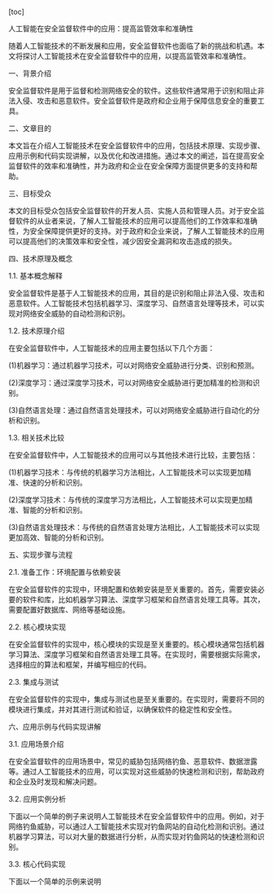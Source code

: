 
[toc]                    
                
                
人工智能在安全监督软件中的应用：提高监管效率和准确性

随着人工智能技术的不断发展和应用，安全监督软件也面临了新的挑战和机遇。本文将探讨人工智能技术在安全监督软件中的应用，以提高监管效率和准确性。

一、背景介绍

安全监督软件是用于监督和检测网络安全的软件。这些软件通常用于识别和阻止非法入侵、攻击和恶意软件。安全监督软件是政府和企业用于保障信息安全的重要工具。

二、文章目的

本文旨在介绍人工智能技术在安全监督软件中的应用，包括技术原理、实现步骤、应用示例和代码实现讲解，以及优化和改进措施。通过本文的阐述，旨在提高安全监督软件的效率和准确性，并为政府和企业在安全保障方面提供更多的支持和帮助。

三、目标受众

本文的目标受众包括安全监督软件的开发人员、实施人员和管理人员。对于安全监督软件的从业者来说，了解人工智能技术的应用可以提高他们的工作效率和准确性，为安全保障提供更好的支持。对于政府和企业来说，了解人工智能技术的应用可以提高他们的决策效率和安全性，减少因安全漏洞和攻击造成的损失。

四、技术原理及概念

1.1. 基本概念解释

安全监督软件是基于人工智能技术的应用，其目的是识别和阻止非法入侵、攻击和恶意软件。人工智能技术包括机器学习、深度学习、自然语言处理等技术，可以实现对网络安全威胁的自动检测和识别。

1.2. 技术原理介绍

在安全监督软件中，人工智能技术的应用主要包括以下几个方面：

(1)机器学习：通过机器学习技术，可以对网络安全威胁进行分类、识别和预测。

(2)深度学习：通过深度学习技术，可以对网络安全威胁进行更加精准的检测和识别。

(3)自然语言处理：通过自然语言处理技术，可以对网络安全威胁进行自动化的分析和识别。

1.3. 相关技术比较

在安全监督软件中，人工智能技术的应用可以与其他技术进行比较，主要包括：

(1)机器学习技术：与传统的机器学习方法相比，人工智能技术可以实现更加精准、快速的分析和识别。

(2)深度学习技术：与传统的深度学习方法相比，人工智能技术可以实现更加精准、智能的分析和识别。

(3)自然语言处理技术：与传统的自然语言处理方法相比，人工智能技术可以实现更加高效、智能的分析和识别。

五、实现步骤与流程

2.1. 准备工作：环境配置与依赖安装

在安全监督软件的实现中，环境配置和依赖安装是至关重要的。首先，需要安装必要的软件和库，比如机器学习算法、深度学习框架和自然语言处理工具等。其次，需要配置好数据库、网络等基础设施。

2.2. 核心模块实现

在安全监督软件的实现中，核心模块的实现是至关重要的。核心模块通常包括机器学习算法、深度学习框架和自然语言处理工具等。在实现时，需要根据实际需求，选择相应的算法和框架，并编写相应的代码。

2.3. 集成与测试

在安全监督软件的实现中，集成与测试也是至关重要的。在实现时，需要将不同的模块进行集成，并对其进行测试和验证，以确保软件的稳定性和安全性。

六、应用示例与代码实现讲解

3.1. 应用场景介绍

在安全监督软件的应用场景中，常见的威胁包括网络钓鱼、恶意软件、数据泄露等。通过人工智能技术的应用，可以实现对这些威胁的快速检测和识别，帮助政府和企业及时发现和解决问题。

3.2. 应用实例分析

下面以一个简单的例子来说明人工智能技术在安全监督软件中的应用。例如，对于网络钓鱼威胁，可以通过人工智能技术实现对钓鱼网站的自动化检测和识别。通过机器学习算法，可以对大量的数据进行分析，从而实现对钓鱼网站的快速检测和识别。

3.3. 核心代码实现

下面以一个简单的示例来说明


